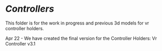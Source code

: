 # *Controllers*
This folder is for the work in progress and previous 3d models for vr controller holders.

Apr 22 - We have created the final version for the Controller Holders: Vr Controller v3.1
